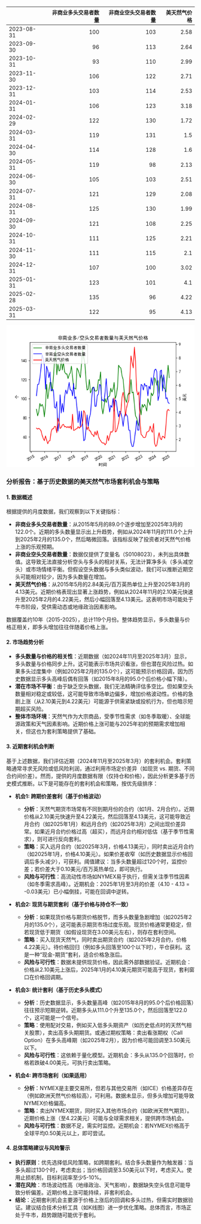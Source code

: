 |            |   非商业多头交易者数量 |   非商业空头交易者数量 |   美天然气价格 |
|:-----------|-----------------------:|-----------------------:|---------------:|
| 2023-08-31 |                    100 |                    103 |           2.58 |
| 2023-09-30 |                     96 |                    113 |           2.64 |
| 2023-10-31 |                     93 |                    110 |           2.99 |
| 2023-11-30 |                    106 |                    122 |           2.71 |
| 2023-12-31 |                    103 |                    114 |           2.53 |
| 2024-01-31 |                    106 |                    123 |           3.18 |
| 2024-02-29 |                    122 |                    130 |           1.72 |
| 2024-03-31 |                    119 |                    131 |           1.5  |
| 2024-04-30 |                    114 |                    128 |           1.6  |
| 2024-05-31 |                    119 |                     98 |           2.13 |
| 2024-06-30 |                    105 |                    103 |           2.51 |
| 2024-07-31 |                    121 |                    129 |           2.08 |
| 2024-08-31 |                    125 |                    130 |           1.99 |
| 2024-09-30 |                    121 |                    108 |           2.25 |
| 2024-10-31 |                    111 |                    125 |           2.21 |
| 2024-11-30 |                    111 |                    115 |           2.1  |
| 2024-12-31 |                    107 |                    100 |           3.02 |
| 2025-01-31 |                    123 |                    101 |           4.1  |
| 2025-02-28 |                    135 |                     96 |           4.22 |
| 2025-03-31 |                    122 |                     95 |           4.13 |

![图](NYMEX_cft.png)

### 分析报告：基于历史数据的美天然气市场套利机会与策略

#### 1. 数据概述
根据提供的月度数据，我们观察到以下关键指标：
- **非商业多头交易者数量**：从2015年5月的89.0个逐步增加至2025年3月的122.0个。近期的多头数量显示出上升趋势，例如从2024年11月的111.0个上升到2025年2月的135.0个，然后略微回落。该指标反映了投资者对天然气价格上涨的乐观预期。
- **非商业空头交易者数量**：数据仅提供了变量名（S0108023），未列出具体数值。这导致无法直接分析空头与多头的相对关系，无法计算净多头（多头减空头）或市场情绪平衡。但假设空头数据与多头类似波动，我们可以推断近期空头可能相对较少，因为多头数量在增加。
- **美天然气价格**：从2015年5月的2.84美元/百万英热单位上升至2025年3月的4.13美元。近期价格表现出显著上涨趋势，例如从2024年11月的2.10美元快速升至2025年2月的4.22美元，然后小幅回落至4.13美元。这表明市场可能处于牛市阶段，受供需动态或地缘政治因素影响。

数据覆盖约10年（2015-2025），总计119个月份。整体趋势显示，多头数量与价格正相关，即多头增加往往伴随着价格上涨。

#### 2. 市场趋势分析
- **多头数量与价格的相关性**：近期数据（如2024年11月至2025年3月）显示，多头数量与价格同步上升。这可能表示市场共识看涨，但也潜在风险过热。如果多头过度集中（例如2025年2月的135.0个），这可能预示价格回调，因为历史数据显示多头高峰后偶有回落（如2015年8月的95.0个后价格小幅下降）。
- **潜在市场不平衡**：由于缺乏空头数据，我们无法精确评估多空比。但如果空头数量相对稳定或较低，这可能导致市场单边偏多，增加价格波动性。价格的急剧上涨（从2.10美元到4.22美元）可能源于供需紧缺或投机行为，但也暗示短期超买风险。
- **整体市场环境**：天然气作为大宗商品，受季节性需求（如冬季取暖）、全球能源政策和天气因素影响。近期价格上涨可能与2025年初的预期需求增加相关，但这也为套利策略提供了基础。

#### 3. 近期套利机会判断
基于上述数据，我们评估近期（2024年11月至2025年3月）的套利机会。套利策略通常寻求无风险或低风险利润，通过利用市场定价差异（如现货 vs. 期货、不同合约间价差）。然而，提供的月度数据有限（仅持仓和价格），因此分析更多基于历史模式推断。以下是可能存在的套利机会和策略，按优先级排序：

- **机会1: 跨期价差套利（基于价格波动）**
  - **分析**：天然气期货市场常有不同到期月份的合约（如1月、2月合约）。近期价格从2.10美元快速升至4.22美元，然后回落至4.13美元，这可能导致近月合约（如2025年1月）和远月合约（如2025年3月）之间出现价差异常。如果近月合约价格过高（超买），而远月合约相对低估（基于季节性需求），则可进行反向套利。
  - **策略**：买入远月合约（如2025年3月，价格4.13美元），同时卖出近月合约（如2025年1月，价格4.10美元）。如果价差收窄（如历史数据显示价格回调后多头减少），可获利。阈值建议：当多头数量超过120个时，监控价差；若价差大于0.10美元/百万英热单位，即可执行。
  - **风险与可行性**：高流动性市场如NYMEX易于执行，但需关注季节性因素（如冬季需求高峰）。近期机会：2025年1月至3月的价差（4.10 - 4.13 = -0.03美元）已小幅倒挂，可能在回调中逆转。

- **机会2: 现货与期货套利（基于价格与持仓不一致）**
  - **分析**：如果现货价格与期货价格脱节，而多头数量急剧增加（如2025年2月的135.0个），这可能表示期货市场过度乐观。现货价格通常更稳定，但若现货低于期货（如假设现货在3.00美元左右），则存在套利空间。
  - **策略**：买入现货天然气，同时卖出期货合约（如2025年2月合约，价格4.22美元）。待价格回归（例如多头回落至100个以下时），平仓获利。这是一种“现金-期货”套利，适合价格急涨后。
  - **风险与可行性**：数据未提供现货价格，因此需外部数据验证。近期机会：价格从2.10美元上涨后，2025年1月的4.10美元期货可能高于现货，套利窗口在价格回调期。

- **机会3: 统计套利（基于历史多头模式）**
  - **分析**：历史数据显示，多头数量高峰（如2015年8月的95.0个后价格回落）往往预示短期逆转。近期多头从111.0个升至135.0个，然后回落至122.0个，这可能是一个信号。
  - **策略**：使用配对交易，例如买入低多头期资产（如历史低点时的天然气相关股票），卖出高多头期期货。或通过期权策略：卖出看涨期权（Call Option）在多头高峰期（如2025年2月），因为价格可能回调至3.50美元以下。
  - **风险与可行性**：这依赖于量化模型。近期机会：多头从135.0个回落时，价格若跌破4.00美元，可执行卖出策略。

- **机会4: 跨市场套利（如果适用）**
  - **分析**：NYMEX是主要交易所，但若与其他交易所（如ICE）价格差异存在（例如欧洲天然气价格较高），可利用。数据未显示，但多头增加可能导致NYMEX价格偏高。
  - **策略**：卖出NYMEX期货，同时买入其他市场合约（如欧洲天然气期货）。近期价格上涨（至4.22美元）可能与全球需求相关，提供跨市场机会。
  - **风险与可行性**：数据不足，需实时监控。近期机会：若NYMEX价格高于全球平均0.50美元以上，即可尝试。

#### 4. 总体策略建议与风险警示
- **执行原则**：优先选择低风险策略，如跨期套利。结合多头数量作为触发器：当多头超过130个时，考虑卖出；当价格回调至3.50美元以下时，考虑买入。使用止损机制，目标利润率至少5-10%。
- **潜在风险**：市场波动性高（地缘政治、天气影响），数据缺失空头信息可能导致分析偏差。近期价格上涨可能持续，非套利机会。
- **结论**：近期套利机会主要源于价格上涨后的回调和多头过热，但需实时数据验证。建议结合技术分析工具（如K线图）进一步优化策略。总体而言，市场正处于牛市，趋势跟随可能优于套利。